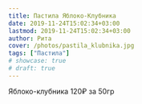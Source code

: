 ```yaml
---
title: Пастила Яблоко-Клубника
date: 2019-11-24T15:02:34+03:00
lastmod: 2019-11-24T15:02:34+03:00
author: Рита
cover: /photos/pastila_klubnika.jpg
tags: ["Пастила"]
# showcase: true
# draft: true
---
```


Яблоко-клубника 120₽ за 50гр
